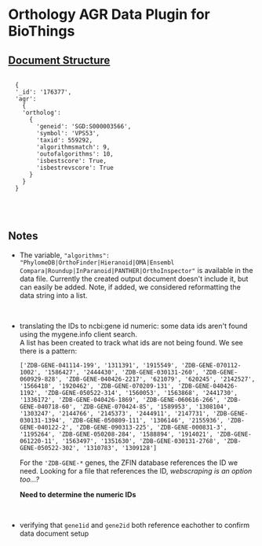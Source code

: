# Orthology AGR Data Plugin for BioThings   
  
## <u> Document Structure </u>
      
```

  {
  '_id': '176377',
  'agr':
    {
    'ortholog': 
      {
        'geneid': 'SGD:S000003566',
        'symbol': 'VPS53',
        'taxid': 559292,
        'algorithmsmatch': 9,
        'outofalgorithms': 10,
        'isbestscore': True,
        'isbestrevscore': True
      }
    }
  }

```  



<br>  
<br>  

## Notes    
- The variable, `"algorithms": "PhylomeDB|OrthoFinder|Hieranoid|OMA|Ensembl Compara|Roundup|InParanoid|PANTHER|OrthoInspector"` is available in the data file. Currently the created output document doesn't include it, but can easily be added. Note, if added, we considered reformatting the data string into a list.

<br>

- translating the IDs to ncbi:gene id numeric: some data ids aren't found using the mygene.info client search.  
    A list has been created to track what ids are not being found. We see there is a pattern: <br>  

     ``` ['ZDB-GENE-041114-199', '1311391', '1915549', 'ZDB-GENE-070112-1002', '1586427', '2444430', 'ZDB-GENE-030131-260', 'ZDB-GENE-060929-828', 'ZDB-GENE-040426-2217', '621079', '620245', '2142527', '1566418', '1920462', 'ZDB-GENE-070209-131', 'ZDB-GENE-040426-1192', 'ZDB-GENE-050522-314', '1560053', '1563868', '2441730', '1336172', 'ZDB-GENE-040426-1869', 'ZDB-GENE-060616-266', 'ZDB-GENE-040718-60', 'ZDB-GENE-070424-85', '1589953', '1308104', '1303247', '2144766', '2145373', '2444911', '2147731', 'ZDB-GENE-030131-1394', 'ZDB-GENE-050809-111', '1306146', '2155936', 'ZDB-GENE-040122-2', 'ZDB-GENE-090313-225', 'ZDB-GENE-000831-3', '1195264', 'ZDB-GENE-050208-284', '1588894', '1914021', 'ZDB-GENE-061220-11', '1563497', '1351630', 'ZDB-GENE-030131-2768', 'ZDB-GENE-050522-302', '1310783', '1309128'] ```

  

     For the `'ZDB-GENE-*` genes, the ZFIN database references the ID we need. Looking for a file that references the ID, _webscraping is an option too...?_  

     **Need to determine the numeric IDs**  

<br>  

- verifying that `gene1id` and `gene2id` both reference eachother to confirm data document setup 
  
  
<br>
